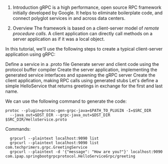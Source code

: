 1. Introduction
   gRPC is a high performance, open source RPC framework initially developed by Google. It helps to eliminate boilerplate code, and connect polyglot services in and across data centers.

2. Overview
   The framework is based on a client-server model of *remote procedure calls*. A client application can directly call methods on a server application as if it was a local object.

In this tutorial, we'll use the following steps to create a typical client-server application using gRPC:

Define a service in a .proto file
Generate server and client code using the protocol buffer compiler
Create the server application, implementing the generated service interfaces and spawning the gRPC server
Create the client application, making RPC calls using generated stubs
Let's define a simple HelloService that returns greetings in exchange for the first and last name.

We can use the following command to generate the code:
```shell
protoc --plugin=protoc-gen-grpc-java=$PATH_TO_PLUGIN -I=$SRC_DIR 
  --java_out=$DST_DIR --grpc-java_out=$DST_DIR $SRC_DIR/HelloService.proto
```

Commands:
```shell
  grpcurl --plaintext localhost:9090 list
  grpcurl --plaintext localhost:9090 list com.techprimers.grpc.GreetingService
  grpcurl --plaintext -d '{"message": "How are you?"}' localhost:9090 com.ipap.springbootgrpcprotocol.HelloServiceGrpc/greeting
```